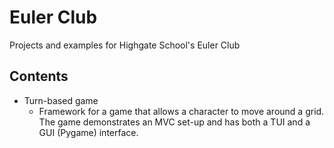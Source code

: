 # Euler Club
Projects and examples for Highgate School's Euler Club
## Contents
- Turn-based game
  - Framework for a game that allows a character to move around a grid. The game demonstrates an MVC set-up and has both a TUI and a GUI (Pygame) interface. 
